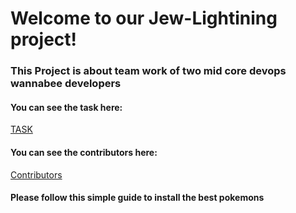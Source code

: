 # Welcome to our Jew-Lightining project!

### This Project is about team work of two mid core devops wannabee developers

#### You can see the task here:
[TASK](Python_class_practice.md)


#### You can see the contributors here:
[Contributors](CONTRIBUTORS.md)


#### Please follow this simple guide to install the best pokemons

